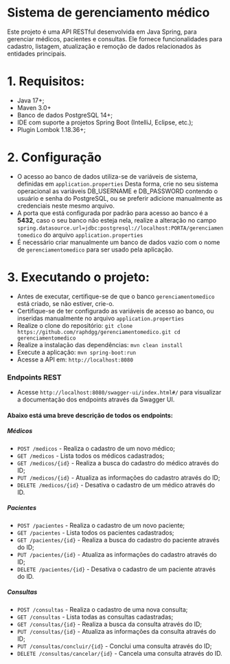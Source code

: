# Sistema de gerenciamento médico

Este projeto é uma API RESTful desenvolvida em Java Spring, para gerenciar médicos, pacientes e consultas. Ele fornece funcionalidades para cadastro, listagem, atualização e remoção de dados relacionados às entidades principais.

# 1. Requisitos:
- Java 17+;
- Maven 3.0+
- Banco de dados PostgreSQL 14+;
- IDE com suporte a projetos Spring Boot (IntelliJ, Eclipse, etc.);
- Plugin Lombok 1.18.36+;

# 2. Configuração
- O acesso ao banco de dados utiliza-se de variáveis de sistema, definidas em `application.properties` Desta forma, crie no seu sistema operacional as variáveis DB_USERNAME e DB_PASSWORD contendo o usuário e senha do PostgreSQL, ou se preferir adicione manualmente as credenciais neste mesmo arquivo.
- A porta que está configurada por padrão para acesso ao banco é a **5432**, caso o seu banco não esteja nela, realize a alteração no campo `spring.datasource.url=jdbc:postgresql://localhost:PORTA/gerenciamentomedico` do arquivo `application.properties`
- É necessário criar manualmente um banco de dados vazio com o nome de `gerenciamentomedico` para ser usado pela aplicação.

# 3. Executando o projeto:
- Antes de executar, certifique-se de que o banco `gerenciamentomedico` está criado, se não estiver, crie-o.
- Certifique-se de ter configurado as variáveis de acesso ao banco, ou inseridas manualmente no arquivo `application.properties`
- Realize o clone do repositório: `git clone https://github.com/raphdgg/gerenciamentomedico.git
  cd gerenciamentomedico`
- Realize a instalação das dependências: `mvn clean install`
- Execute a aplicação: `mvn spring-boot:run`
- Acesse a API em: `http://localhost:8080`


### Endpoints REST

- Acesse `http://localhost:8080/swagger-ui/index.html#/` para visualizar a documentação dos endpoints através da Swagger UI.

#### Abaixo está uma breve descrição de todos os endpoints:
##### Médicos
- `POST /medicos` - Realiza o cadastro de um novo médico;
- `GET /medicos` - Lista todos os médicos cadastrados;
- `GET /medicos/{id}` - Realiza a busca do cadastro do médico através do ID;
- `PUT /medicos/{id}` - Atualiza as informações do cadastro através do ID;
- `DELETE /medicos/{id}` - Desativa o cadastro de um médico através do ID.

##### Pacientes
- `POST /pacientes` - Realiza o cadastro de um novo paciente;
- `GET /pacientes` - Lista todos os pacientes cadastrados;
- `GET /pacientes/{id}` - Realiza a busca do cadastro do paciente através do ID;
- `PUT /pacientes/{id}` - Atualiza as informações do cadastro através do ID;
- `DELETE /pacientes/{id}` - Desativa o cadastro de um paciente através do ID.

##### Consultas
- `POST /consultas` - Realiza o cadastro de uma nova consulta;
- `GET /consultas` - Lista todas as consultas cadastradas;
- `GET /consultas/{id}` - Realiza a busca da consulta através do ID;
- `PUT /consultas/{id}` - Atualiza as informações da consulta através do ID;
- `PUT /consultas/concluir/{id}` - Conclui uma consulta através do ID;
- `DELETE /consultas/cancelar/{id}` - Cancela uma consulta através do ID.